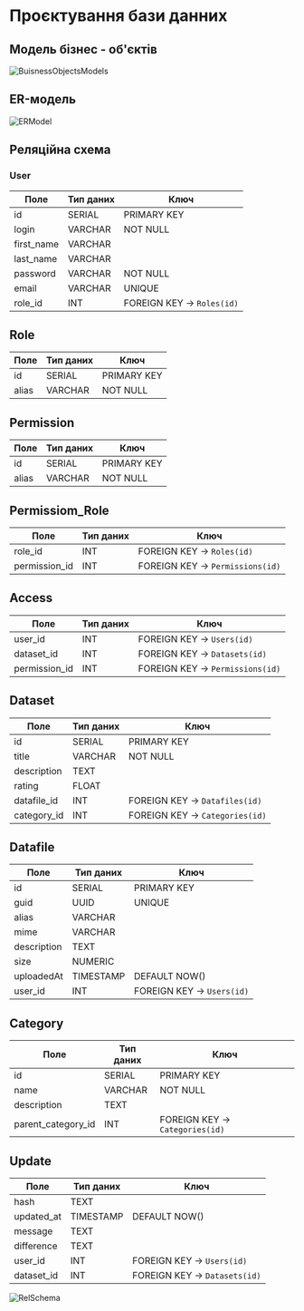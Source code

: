 # Проєктування бази данних

## Модель бізнес - об'єктів

![BuisnessObjectsModels](/BuisnessObjectsModels.jpg)

## ER-модель

![ERModel](/ERModel.jpg)

## Реляційна схема

### User

| Поле        | Тип даних | Ключ                      |
| ----------- | --------- | ------------------------- |
| id          | SERIAL    | PRIMARY KEY               |
| login       | VARCHAR   | NOT NULL                  |
| first\_name | VARCHAR   |                           |
| last\_name  | VARCHAR   |                           |
| password    | VARCHAR   | NOT NULL                  |
| email       | VARCHAR   | UNIQUE                    |
| role\_id    | INT       | FOREIGN KEY → `Roles(id)` |

## Role

| Поле  | Тип даних | Ключ        |
| ----- | --------- | ----------- |
| id    | SERIAL    | PRIMARY KEY |
| alias | VARCHAR   | NOT NULL    |

## Permission

| Поле  | Тип даних | Ключ        |
| ----- | --------- | ----------- |
| id    | SERIAL    | PRIMARY KEY |
| alias | VARCHAR   | NOT NULL    |

## Permissiom_Role

| Поле           | Тип даних | Ключ                            |
| -------------- | --------- | ------------------------------- |
| role\_id       | INT       | FOREIGN KEY → `Roles(id)`       |
| permission\_id | INT       | FOREIGN KEY → `Permissions(id)` |

## Access

| Поле           | Тип даних | Ключ                            |
| -------------- | --------- | ------------------------------- |
| user\_id       | INT       | FOREIGN KEY → `Users(id)`       |
| dataset\_id    | INT       | FOREIGN KEY → `Datasets(id)`    |
| permission\_id | INT       | FOREIGN KEY → `Permissions(id)` |

## Dataset

| Поле         | Тип даних | Ключ                           |
| ------------ | --------- | ------------------------------ |
| id           | SERIAL    | PRIMARY KEY                    |
| title        | VARCHAR   | NOT NULL                       |
| description  | TEXT      |                                |
| rating       | FLOAT     |                                |
| datafile\_id | INT       | FOREIGN KEY → `Datafiles(id)`  |
| category\_id | INT       | FOREIGN KEY → `Categories(id)` |

## Datafile

| Поле        | Тип даних | Ключ                      |
| ----------- | --------- | ------------------------- |
| id          | SERIAL    | PRIMARY KEY               |
| guid        | UUID      | UNIQUE                    |
| alias       | VARCHAR   |                           |
| mime        | VARCHAR   |                           |
| description | TEXT      |                           |
| size        | NUMERIC   |                           |
| uploadedAt  | TIMESTAMP | DEFAULT NOW()             |
| user\_id    | INT       | FOREIGN KEY → `Users(id)` |


## Category

| Поле                 | Тип даних | Ключ                           |
| -------------------- | --------- | ------------------------------ |
| id                   | SERIAL    | PRIMARY KEY                    |
| name                 | VARCHAR   | NOT NULL                       |
| description          | TEXT      |                                |
| parent\_category\_id | INT       | FOREIGN KEY → `Categories(id)` |


## Update

| Поле        | Тип даних | Ключ                         |
| ----------- | --------- | ---------------------------- |
| hash        | TEXT      |                              |
| updated\_at | TIMESTAMP | DEFAULT NOW()                |
| message     | TEXT      |                              |
| difference  | TEXT      |                              |
| user\_id    | INT       | FOREIGN KEY → `Users(id)`    |
| dataset\_id | INT       | FOREIGN KEY → `Datasets(id)` |


![RelSchema](/RelSchema.jpg)
